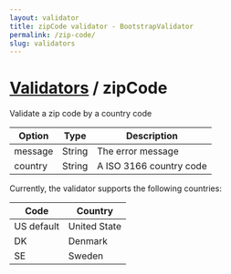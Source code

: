 ```yaml
---
layout: validator
title: zipCode validator - BootstrapValidator
permalink: /zip-code/
slug: validators
---
```


# <a href="/validators/">Validators</a> / zipCode

Validate a zip code by a country code

Option  | Type   | Description
--------|--------|------------
message | String | The error message
country | String | A ISO 3166 country code

Currently, the validator supports the following countries:

Code | Country
-----|--------
US <label class="label label-info">default</label> | United State
DK   | Denmark
SE   | Sweden